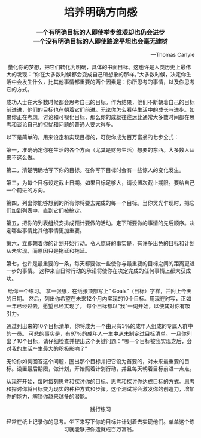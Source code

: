 <h1 align="center">培养明确方向感</h1>
<h3 align="center">一个有明确目标的人即使举步维艰却也仍会进步<br>一个没有明确目标的人即使路途平坦也会毫无建树</h3>
<p align="right">—Thomas  Carlyle</p>
​	量化你的梦想，把它们转化为明确，具体的书面目标。这也许是人类历史上最伟大的发现：“你在大多数时候都会变成自己所想象的那样。”大多数时候，决定你生活中会发生什么，比其他事情都重要的两个因素是：你所思考的事情，以及你思考它的方式。 

​	成功人士在大多数时候都会思考自己的目标。作为结果，他们不断朝着自己的目标前进进，他们的目标也在朝着它们前进。无论你怎么看待生活中的成长与进步。如果你正在考虑，讨论和可视化目标，那么你的成就往往远比通常大多数时间都在思考和谈论自己的担忧和问题的普通人要大得多。

​	以下是简单的，用来设定和实现目标的，可使你成为百万富翁的七步公式：

​	第一，准确确定你在生活的各个方面（尤其是财务生活）想要的东西。大多数人从来不这么做。

​	第二，清楚明确地写下你的目标。在你写下目标时会有一些惊人的变化发生。

​	第三，为每个目标设定截止日期。如果目标足够大，请设置次截止期限。要给自己一个前进的方向。

​	第四，列出你能够想到的所有你将要去完成的每一个目标。当你灵光乍现时，把它们加到列表中，直到它们被搞定。

​	第五，把你的列表组织安排成预计要做的活动。定下所要做的事情的先后顺序。决定哪些事情比其他事情更加重要。

​	第六，立即朝着你的计划开始行动。令人惊讶的事实是，有许多出色的目标和计划从未实现，而原因只是拖延和拖延。

​	第七，也许是最重要的一条，每天都要做一些使你与最重要的目标之间的距离更进一步的事情。 这种来自日常行动的承诺将使你在决定完成的任何事情上都大获成功。

​	给你一个练习。 拿一张纸，在纸张顶部写上“ Goals”（目标）字样，并附上今天的日期。 然后，列出你希望在未来12个月内实现的10个目标。用现在时写，正如一年已经过去，愿望已经实现了。 每个目标都以“我”一词开始，以使其对你有吸引力。

​	通过列出来的10个目标清单，你将成为一个由只有3％的成年人组成的专属人群中的一员。 可悲的事实是，有97％的成年人一生中从未制定过目标清单。一旦你列出了10个目标，请仔细检查并提出这个关键问题：“哪一个目标被我实现之后，会对我的生活产生最大的积极影响？”

​	无论你如何回答这个问题，圈出那个目标并把它设为首要的，对未来最重要的目标。设置最后期限，做计划，开始照着计划行动，并且每天朝着目标前进一点点。

​	从现在开始，每时每刻思考和探讨你的目标。思考和探讨你达成目标的方式。思考和探讨你将目标变为现实的种种方式和步骤。这个测试将会激发你的创造力，增加你的能力，解锁你越来越多的潜能。



<p align="center">践行练习</p>
<p align="center">经常在纸上记录你的思考。坐下来写下你的目标并计划着去实现他们。单单这个练习就能够把你造就成百万富翁。</p>
